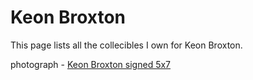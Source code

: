 # Keon Broxton

This page lists all the collecibles I own for Keon Broxton.

photograph - [Keon Broxton signed 5x7](keon-broxton/keon-broxton-signed-5x7)